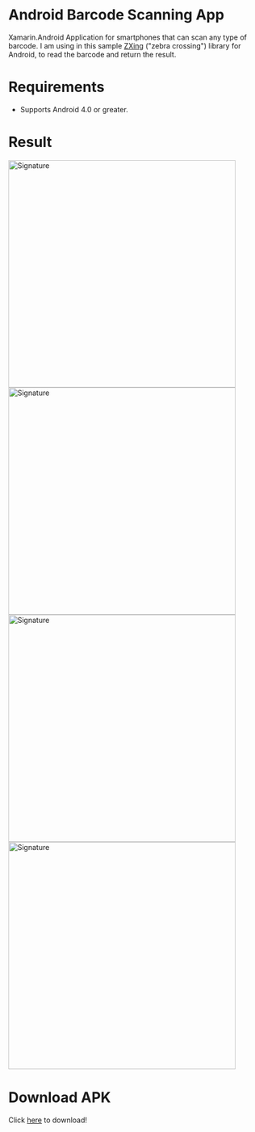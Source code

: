 # Android Barcode Scanning App
Xamarin.Android Application for smartphones that can scan any type of barcode.
I am using in this sample <a href="https://components.xamarin.com/view/zxing.net.mobile" target="_blank">ZXing</a> ("zebra crossing") library for Android, to read the barcode and return the result.

# Requirements
<ul>
<li>Supports Android 4.0 or greater.</li>
</ul>

# Result
<img src="http://sarahonorato.com.br/imgGit/signa01.png" alt="Signature" height="450" />
<img src="http://sarahonorato.com.br/imgGit/signa02.png" alt="Signature" height="450" /><br/>
<img src="http://sarahonorato.com.br/imgGit/signa03.png" alt="Signature" height="450" />
<img src="http://sarahonorato.com.br/imgGit/signa04.png" alt="Signature" height="450" />

# Download APK
Click <a href="http://sarahonorato.com.br/imgGit/APK_signature.zip">here</a> to download!


